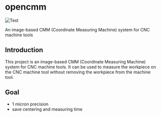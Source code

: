 # opencmm
![Test](https://github.com/OpenCMM/opencmm/actions/workflows/ci.yml/badge.svg)

An image-based CMM (Coordinate Measuring Machine) system for CNC machine tools

## Introduction
This project is an image-based CMM (Coordinate Measuring Machine) system for CNC machine tools. It can be used to measure the workpiece on the CNC machine tool without removing the workpiece from the machine tool.


## Goal
- 1 micron precision
- save centering and measuring time 
